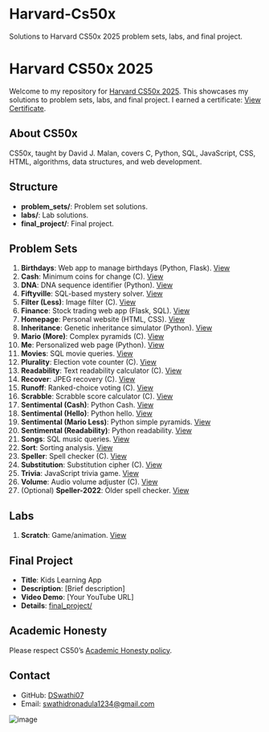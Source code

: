 # Harvard-Cs50x
Solutions to Harvard CS50x 2025 problem sets, labs, and final project.
# Harvard CS50x 2025

Welcome to my repository for [Harvard CS50x 2025](https://cs50.harvard.edu/x/2025/). This showcases my solutions to problem sets, labs, and final project. I earned a certificate: [View Certificate](https://cs50.harvard.edu/certificates/3d0854cd-e48c-460a-bced-d1a3ec230ebc).

## About CS50x
CS50x, taught by David J. Malan, covers C, Python, SQL, JavaScript, CSS, HTML, algorithms, data structures, and web development.

## Structure
- **problem_sets/**: Problem set solutions.
- **labs/**: Lab solutions.
- **final_project/**: Final project.

## Problem Sets
1. **Birthdays**: Web app to manage birthdays (Python, Flask). [View](problem_sets/birthdays)
2. **Cash**: Minimum coins for change (C). [View](problem_sets/cash)
3. **DNA**: DNA sequence identifier (Python). [View](problem_sets/dna)
4. **Fiftyville**: SQL-based mystery solver. [View](problem_sets/fiftyville)
5. **Filter (Less)**: Image filter (C). [View](problem_sets/filter-less)
6. **Finance**: Stock trading web app (Flask, SQL). [View](problem_sets/finance)
7. **Homepage**: Personal website (HTML, CSS). [View](problem_sets/homepage)
8. **Inheritance**: Genetic inheritance simulator (Python). [View](problem_sets/inheritance)
9. **Mario (More)**: Complex pyramids (C). [View](problem_sets/mario-more)
10. **Me**: Personalized web page (Python). [View](problem_sets/me)
11. **Movies**: SQL movie queries. [View](problem_sets/movies)
12. **Plurality**: Election vote counter (C). [View](problem_sets/plurality)
13. **Readability**: Text readability calculator (C). [View](problem_sets/readability)
14. **Recover**: JPEG recovery (C). [View](problem_sets/recover)
15. **Runoff**: Ranked-choice voting (C). [View](problem_sets/runoff)
16. **Scrabble**: Scrabble score calculator (C). [View](problem_sets/scrabble)
17. **Sentimental (Cash)**: Python Cash. [View](problem_sets/sentimental/cash)
18. **Sentimental (Hello)**: Python hello. [View](problem_sets/sentimental/hello)
19. **Sentimental (Mario Less)**: Python simple pyramids. [View](problem_sets/sentimental/mario-less)
20. **Sentimental (Readability)**: Python readability. [View](problem_sets/sentimental/readability)
21. **Songs**: SQL music queries. [View](problem_sets/songs)
22. **Sort**: Sorting analysis. [View](problem_sets/sort)
23. **Speller**: Spell checker (C). [View](problem_sets/speller)
24. **Substitution**: Substitution cipher (C). [View](problem_sets/substitution)
25. **Trivia**: JavaScript trivia game. [View](problem_sets/trivia)
26. **Volume**: Audio volume adjuster (C). [View](problem_sets/volume)
27. (Optional) **Speller-2022**: Older spell checker. [View](problem_sets/speller-2022)

## Labs
1. **Scratch**: Game/animation. [View](labs/scratch)

## Final Project
- **Title**: Kids Learning App
- **Description**: [Brief description]
- **Video Demo**: [Your YouTube URL]
- **Details**: [final_project/](final_project)

## Academic Honesty
Please respect CS50’s [Academic Honesty policy](https://cs50.harvard.edu/x/2025/honesty/).

## Contact
- GitHub: [DSwathi07](https://github.com/DSwathi07)
- Email: swathidronadula1234@gmail.com


![image](https://github.com/user-attachments/assets/f5132d18-82b9-419d-93ef-4a123ac3a1c5)
